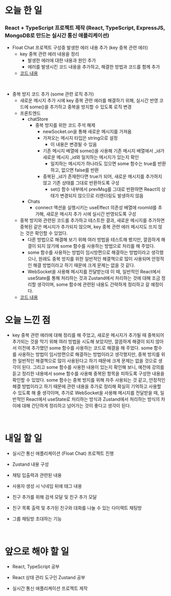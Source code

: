 # 오늘 한 일

### React + TypeScript 프로젝트 제작 (React, TypeScript, ExpressJS, MongoDB로 만드는 실시간 통신 애플리케이션)

- Float Chat 프로젝트 구성중 발생한 에러 내용 추가 (key 중복 관련 에러)
  - key 중복 관련 에러 내용을 정리
    - 발생한 에러에 대한 내용과 원인 추가
    - 에러를 발생시킨 코드 내용을 추가하고, 해결한 방법과 코드를 함께 추가
  - [코드 내용](https://github.com/jeongsangtae/TIL/commit/59b7bbed2e84563bf5e9c6a126d805f5cca9c901)

<br />

- 중복 방지 코드 추가 (some 관련 로직 추가)
  - 새로운 메시지 추가 시에 key 중복 관련 에러를 해결하기 위해, 실시간 반영 코드에 some()을 추가하고 중복을 방지할 수 있도록 로직 변경
  - 프론트엔드
    - chatStore
      - 중복 방지를 위한 코드 주석 해제
        - newSocket.on을 통해 새로운 메시지를 가져옴
        - 가져오는 메시지 타입은 string으로 설정
          - 이 내용은 변경될 수 있음
        - 기존 메시지 배열에 some()을 사용해 기존 메시지 배열에서 \_id가 새로운 메시지 \_id와 일치하는 메시지가 있는지 확인
          - 일치하는 메시지가 하나라도 있으면 some 함수는 true를 반환하고, 없으면 false를 반환
        - 중복된 \_id가 존재한다면 true가 되어, 새로운 메시지를 추가하지 않고 기존 상태를 그대로 반환하도록 구성
          - set() 함수 내부에서 prevMsg를 그대로 반환하면 React의 상태가 변경되지 않으므로 리렌더링도 발생하지 않음
    - Chats
      - connect 액션을 실행시키는 useEffect 의존성 배열에 roomId를 추가해, 새로운 메시지 추가 시에 실시간 반영되도록 구성
  - 중복 방지와 관련된 코드를 추가하고 테스트한 결과, 새로운 메시지를 추가하면 중복된 같은 메시지가 추가되지 않으며, key 중복 관련 에러 메시지도 뜨지 않는 것은 확인할 수 있었다.
    - 다른 방법으로 해결해 보기 위해 여러 방법을 테스트해 봤지만, 깔끔하게 해결이 되지 않기에 some 함수를 사용하는 방법으로 처리를 해 주었다.
    - some 함수를 사용하는 방법이 임시방편으로 해결하는 방법이라고 생각했으나, 원래도 중복 방지를 위한 일반적인 해결책으로 많이 사용되며 안정적인 해결 방법이라고 하기 때문에 크게 문제는 없을 것 같다.
    - WebSocket을 사용해 메시지를 전달받는데 이 때, 일반적인 React에서 useState를 통해 처리하는 것과 Zustand에서 처리하는 것에 대해 조금 정리할 생각이며, some 함수에 관련된 내용도 간략하게 정리하고 갈 예정이다.
  - [코드 내용](https://github.com/jeongsangtae/float-chat/commit/68e08460d7cd6add13d736898ef15e6322c85f9e)

# 오늘 느낀 점

- key 중복 관련 에러에 대해 정리를 해 주었고, 새로운 메시지가 추가될 때 중복되어 추가되는 것을 막기 위해 여러 방법을 시도해 보았지만, 깔끔하게 해결이 되지 않아서 이전에 추가했던 some 함수를 사용하는 코드로 해결을 해 주었다. some 함수를 사용하는 방법이 임시방편으로 해결하는 방법이라고 생각했지만, 중복 방지를 위한 일반적인 해결책으로 많이 사용된다고 하기 때문에 크게 문제는 없을 것으로 생각이 된다. 그리고 some 함수를 사용한 내용이 있는지 확인해 보니, 예전에 강의를 듣고 정리한 내용에서 some 함수를 사용해 중복된 항목을 피하도록 구성한 내용을 확인할 수 있었다. some 함수는 중복 방지를 위해 자주 사용되는 것 같고, 안정적인 해결 방법이라고 하기 때문에 관련 내용을 추가로 정리해 확실히 기억하고 사용할 수 있도록 해 줄 생각이며, 추가로 WebSocket을 사용해 메시지를 전달받을 때, 일반적인 React에서 useState로 처리하는 방식과 Zustand에서 처리하는 방식의 차이에 대해 간단하게 정리하고 넘어가는 것이 좋다고 생각이 된다.

<br />

# 내일 할 일

- 실시간 통신 애플리케이션 (Float Chat) 프로젝트 진행

- Zustand 내용 구성

- 채팅 입출력과 관련된 내용

- 사용자 생성 시 닉네임 뒤에 태그 내용

- 친구 추가를 위해 검색 모달 및 친구 추가 모달

- 친구 목록 출력 및 추가된 친구와 대화를 나눌 수 있는 다이렉트 채팅방

- 그룹 채팅방 초대하는 기능

<br />

# 앞으로 해야 할 일

- React, TypeScript 공부

- React 상태 관리 도구인 Zustand 공부

- 실시간 통신 애플리케이션 프로젝트 제작
